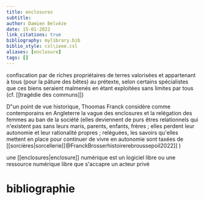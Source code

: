 ```yaml
---
title: enclosures
subtitle:
author: Damien Belvèze
date: 15-01-2022
link_citations: true
bibliography: mylibrary.bib
biblio_style: csl\ieee.csl
aliases: [enclosure]
tags: []
---
```



confiscation par de riches propriétaires de terres valorisées et appartenant à tous (pour la pâture des bêtes) au prétexte, selon certains spécialistes que ces biens seraient malmenés en étant exploitées sans limites par tous (cf. [[tragédie des communs]])

D"un point de vue historique, Thoomas Franck considère comme contemporains en Angleterre la vague des enclosures et la relégation des femmes au ban de la société (elles deviennent de purs êtres relationnels qui n'existent pas sans leurs maris, parents, enfants, frères ; elles perdent leur autonomie et leur rationalité propres ; reléguées, les savoirs qu'elles mettent en place pour continuer de vivre en autonomie sont taxées de [[sorcières|sorcellerie[[@FranckBrosserhistoirerebroussepoil2022]] )


une [[enclosures|enclosure]] numérique est un logiciel libre ou une ressource numérique libre que s'accapre un acteur privé






# bibliographie

